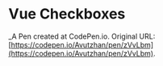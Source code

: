 # Vue Checkboxes
 _A Pen created at CodePen.io. Original URL: [https://codepen.io/Avutzhan/pen/zVvLbm](https://codepen.io/Avutzhan/pen/zVvLbm).

 